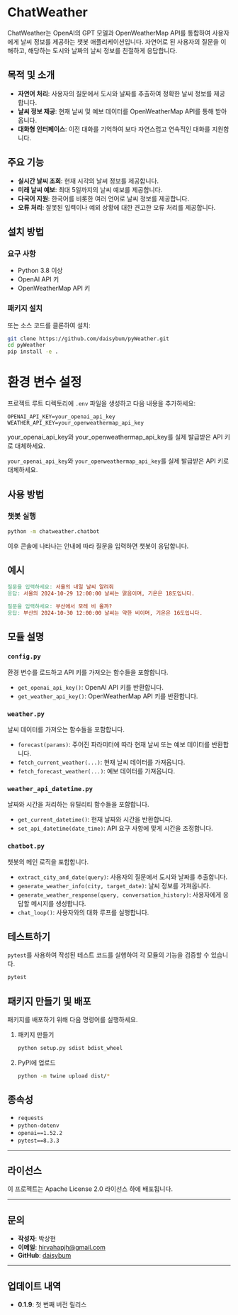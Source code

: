 # ChatWeather

ChatWeather는 OpenAI의 GPT 모델과 OpenWeatherMap API를 통합하여 사용자에게 날씨 정보를 제공하는 챗봇 애플리케이션입니다. 자연어로 된 사용자의 질문을 이해하고, 해당하는 도시와 날짜의 날씨 정보를 친절하게 응답합니다.

## 목적 및 소개

- **자연어 처리**: 사용자의 질문에서 도시와 날짜를 추출하여 정확한 날씨 정보를 제공합니다.
- **날씨 정보 제공**: 현재 날씨 및 예보 데이터를 OpenWeatherMap API를 통해 받아옵니다.
- **대화형 인터페이스**: 이전 대화를 기억하여 보다 자연스럽고 연속적인 대화를 지원합니다.

## 주요 기능

- **실시간 날씨 조회**: 현재 시각의 날씨 정보를 제공합니다.
- **미래 날씨 예보**: 최대 5일까지의 날씨 예보를 제공합니다.
- **다국어 지원**: 한국어를 비롯한 여러 언어로 날씨 정보를 제공합니다.
- **오류 처리**: 잘못된 입력이나 예외 상황에 대한 견고한 오류 처리를 제공합니다.

## 설치 방법

### 요구 사항

- Python 3.8 이상
- OpenAI API 키
- OpenWeatherMap API 키

### 패키지 설치

또는 소스 코드를 클론하여 설치:

```bash
git clone https://github.com/daisybum/pyWeather.git
cd pyWeather
pip install -e .
```

# 환경 변수 설정

프로젝트 루트 디렉토리에 `.env` 파일을 생성하고 다음 내용을 추가하세요:

```env
OPENAI_API_KEY=your_openai_api_key
WEATHER_API_KEY=your_openweathermap_api_key
```

your_openai_api_key와 your_openweathermap_api_key를 실제 발급받은 API 키로 대체하세요.


`your_openai_api_key`와 `your_openweathermap_api_key`를 실제 발급받은 API 키로 대체하세요.

## 사용 방법

### 챗봇 실행

```bash
python -m chatweather.chatbot
```

이후 콘솔에 나타나는 안내에 따라 질문을 입력하면 챗봇이 응답합니다.

## 예시

```makefile
질문을 입력하세요: 서울의 내일 날씨 알려줘
응답: 서울의 2024-10-29 12:00:00 날씨는 맑음이며, 기온은 18도입니다.

질문을 입력하세요: 부산에서 모레 비 올까?
응답: 부산의 2024-10-30 12:00:00 날씨는 약한 비이며, 기온은 16도입니다.
```

## 모듈 설명

### `config.py`

환경 변수를 로드하고 API 키를 가져오는 함수들을 포함합니다.

- `get_openai_api_key()`: OpenAI API 키를 반환합니다.
- `get_weather_api_key()`: OpenWeatherMap API 키를 반환합니다.

### `weather.py`

날씨 데이터를 가져오는 함수들을 포함합니다.

- `forecast(params)`: 주어진 파라미터에 따라 현재 날씨 또는 예보 데이터를 반환합니다.
- `fetch_current_weather(...)`: 현재 날씨 데이터를 가져옵니다.
- `fetch_forecast_weather(...)`: 예보 데이터를 가져옵니다.

### `weather_api_datetime.py`

날짜와 시간을 처리하는 유틸리티 함수들을 포함합니다.

- `get_current_datetime()`: 현재 날짜와 시간을 반환합니다.
- `set_api_datetime(date_time)`: API 요구 사항에 맞게 시간을 조정합니다.

### `chatbot.py`

챗봇의 메인 로직을 포함합니다.

- `extract_city_and_date(query)`: 사용자의 질문에서 도시와 날짜를 추출합니다.
- `generate_weather_info(city, target_date)`: 날씨 정보를 가져옵니다.
- `generate_weather_response(query, conversation_history)`: 사용자에게 응답할 메시지를 생성합니다.
- `chat_loop()`: 사용자와의 대화 루프를 실행합니다.

## 테스트하기

`pytest`를 사용하여 작성된 테스트 코드를 실행하여 각 모듈의 기능을 검증할 수 있습니다.

```bash
pytest
```

## 패키지 만들기 및 배포

패키지를 배포하기 위해 다음 명령어를 실행하세요.

1. 패키지 만들기

   ```bash
   python setup.py sdist bdist_wheel
    ```
2. PyPI에 업로드

   ```bash
   python -m twine upload dist/*
   ```


## 종속성

- `requests`
- `python-dotenv`
- `openai==1.52.2`
- `pytest==8.3.3`

---

## 라이선스

이 프로젝트는 Apache License 2.0 라이선스 하에 배포됩니다.

---

## 문의

- **작성자**: 박상현
- **이메일**: hirvahapjh@gmail.com
- **GitHub**: [daisybum](https://github.com/daisybum)

---

## 업데이트 내역

- **0.1.9**: 첫 번째 버전 릴리스
